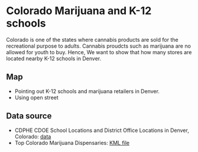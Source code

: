 # Colorado Marijuana and K-12 schools
Colorado is one of the states where cannabis products are sold for the recreational purpose to adults. Cannabis proudcts such as marijuana are no allowed for youth to buy. Hence, We want to show that how many stores are located nearby K-12 schools in Denver.

## Map
- Pointing out K-12 schools and marijuana retailers in Denver.
- Using open street

## Data source
- CDPHE CDOE School Locations and District Office Locations in Denver, Colorado: <a href="https://data-cdphe.opendata.arcgis.com/datasets/fec1a4755e7f454389dcd18e183c8e08_0/explore?location=39.008259%2C-105.547550%2C7.97&showTable=true" target="blank"> data </a>
- Top Colorado Marijuana Dispensaries: <a href="https://www.google.com/maps/d/u/0/viewer?msa=0&mid=1H3rvxormCOmA_ugjJyyPvaBdOgY&ll=39.52422004040791%2C-105.8115934453125&z=9" target=blank> KML file </a>

